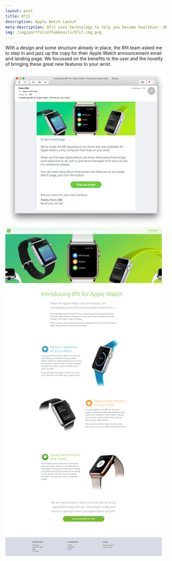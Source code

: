 ```yaml
---
layout: post
title: 8fit
description: Apple Watch Launch
meta-description: 8fit uses technology to help you become healthier. When it cams to explaining their new app, they came to me.
img: /img/portfolioThumbnails/8fit-img.png
---
```


With a design and some structure already in place, the 8fit team asked me to step in and jazz up the copy for their Apple Watch announcement email and landing page. We focussed on the benefits to the user and the novelty of bringing these great new features to your wrist.

<img src="/img/8fit-email-screenshot.png">

<img src="/img/8fit-site-screenshot.png">
 